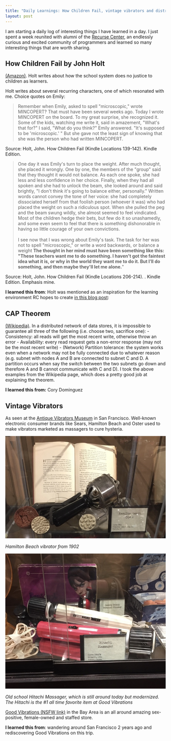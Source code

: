 ```yaml
---
title: "Daily Learnings: How Children Fail, vintage vibrators and distributed database sacrifices"
layout: post
---
```


I am starting a daily log of interesting things I have learned in a day. I just spent a week reunited with alumni of the [Recurse Center](https://recurse.com), an endlessly curious and excited community of programmers and learned so many interesting things that are worth sharing.

## How Children Fail by John Holt
[(Amazon)](https://www.amazon.com/dp/B018P2AB94/ref=dp-kindle-redirect?_encoding=UTF8&btkr=1). Holt writes about how the school system does no justice to children as learners. 

  Holt writes about several recurring characters, one of which resonated with me. Choice quotes on Emily:

  <blockquote>
    Remember when Emily, asked to spell "microscopic," wrote MINCOPERT? That must have been several weeks ago. Today I wrote MINCOPERT on the board. To my great surprise, she recognized it. Some of the kids, watching me write it, said in amazement, "What's that for?" I said, "What do you think?" Emily answered. "It's supposed to be 'microscopic.' " But she gave not the least sign of knowing that she was the person who had written MINCOPERT.
  </blockquote>
  Source: Holt, John. How Children Fail (Kindle Locations 139-142). Kindle Edition. 

  <blockquote>
    One day it was Emily's turn to place the weight. After much thought, she placed it wrongly. One by one, the members of the "group" said that they thought it would not balance. As each one spoke, she had less and less confidence in her choice. Finally, when they had all spoken and she had to unlock the beam, she looked around and said brightly, "I don't think it's going to balance either, personally." Written words cannot convey the tone of her voice: she had completely dissociated herself from that foolish person (whoever it was) who had placed the weight on such a ridiculous spot. When she pulled the peg and the beam swung wildly, she almost seemed to feel vindicated. Most of the children hedge their bets, but few do it so unashamedly, and some even seem to feel that there is something dishonorable in having so little courage of your own convictions. 
    <br/><br/>
    I see now that I was wrong about Emily's task. The task for her was not to spell "microscopic," or write a word backwards, or balance a weight <strong>The thought in her mind must have been something like this: "These teachers want me to do something. I haven't got the faintest idea what it is, or why in the world they want me to do it. But I’ll do something, and then maybe they'll let me alone.</strong>"
  </blockquote>

  Source: Holt, John. How Children Fail (Kindle Locations 206-214).  . Kindle Edition. Emphasis mine.

  __I learned this from__: Holt was mentioned as an inspiration for the learning environment RC hopes to create [in this blog post](https://www.recurse.com/blog/113-join-rc-and-help-build-a-better-place-to-learn):


## CAP Theorem

[(Wikipedia)](https://www.wikiwand.com/en/CAP_theorem). In a distributed network of data stores, it is impossible to guarantee all three of the following (i.e. choose two, sacrifice one):
    - Consistency: all reads will get the most recent write, otherwise throw an error
    - Availability: every read request gets a non-error response (may not be the most recent write)
    - (Network) Partition tolerance: the system works even when a network may not be fully connected due to whatever reason (e.g. subnet with nodes A and B are connected to subnet C and D. A partition occurs when say the switch between the two subnets go down and therefore A and B cannot communicate with C and D).
  I took the above examples from the Wikipedia page, which does a pretty good job at explaining the theorem. 

  __I learned this from:__ Cory Dominguez

## Vintage Vibrators

As seen at the [Antique Vibrators Museum](http://antiquevibratormuseum.com/) in San Francisco. Well-known electronic consumer brands like Sears, Hamilton Beach and Oster used to make vibrators marketed as massagers to cure hysteria.

![Hamilton Beach vibrator from 1900s](/assets/images/learnings/hamilton-beach-vibe.jpg)

_Hamilton Beach vibrator from 1902_

![Old school Hitachi Massager](/assets/images/learnings/hitachi-vibe.jpg)

_Old school Hitachi Massager, which is still around today but modernized. The Hitachi is the #1 all time favorite item at Good Vibrations_

[Good Vibrations (NSFW link)](http://www.goodvibes.com/) in the Bay Area is an all around amazing sex-positive, female-owned and staffed store.

__I learned this from__: wandering around San Francisco 2 years ago and rediscovering Good Vibrations on this trip.
